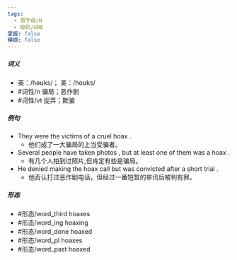 ```yaml
---
tags:
  - 首字母/H
  - 级别/GRE
掌握: false
模糊: false
---
```

##### 词义
- 英：/həʊks/； 美：/hoʊks/
- #词性/n  骗局；恶作剧
- #词性/vt  捉弄；欺骗
##### 例句
- They were the victims of a cruel hoax .
	- 他们成了一大骗局的上当受骗者。
- Several people have taken photos , but at least one of them was a hoax .
	- 有几个人拍到过照片,但肯定有些是骗局。
- He denied making the hoax call but was convicted after a short trial .
	- 他否认打过恶作剧电话，但经过一番短暂的审讯后被判有罪。
##### 形态
- #形态/word_third hoaxes
- #形态/word_ing hoaxing
- #形态/word_done hoaxed
- #形态/word_pl hoaxes
- #形态/word_past hoaxed
